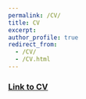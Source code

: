 ```yaml
---
permalink: /CV/
title: CV
excerpt: 
author_profile: true
redirect_from: 
  - /CV/
  - /CV.html
---
```


<h3> <a href = "robready.com/files/cv_RobertReady_april2018.pdf">Link to CV</a></h3>
